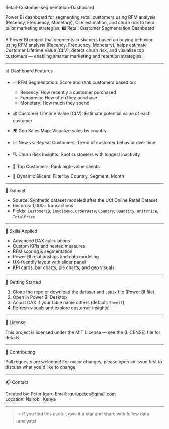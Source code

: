 Retail-Customer-segmentation-Dashboard

Power BI dashboard for segmenting retail customers using RFM analysis (Recency, Frequency, Monetary), CLV estimation, and churn risk to help tailor marketing strategies.
🛍️ Retail Customer Segmentation Dashboard

A Power BI project that segments customers based on buying behavior using RFM analysis (Recency, Frequency, Monetary), helps estimate Customer Lifetime Value (CLV), detect churn risk, and visualize top customers — enabling smarter marketing and retention strategies.

---

📊 Dashboard Features

- ✅ RFM Segmentation: Score and rank customers based on:
  - Recency: How recently a customer purchased
  - Frequency: How often they purchase
  - Monetary: How much they spend

- 💰 Customer Lifetime Value (CLV): Estimate potential value of each customer

- 🌍 Geo Sales Map: Visualize sales by country

- 📈 New vs. Repeat Customers: Trend of customer behavior over time

- 🔍 Churn Risk Insights: Spot customers with longest inactivity

- 🥇 Top Customers: Rank high-value clients

- 🧠 Dynamic Slicers: Filter by Country, Segment, Month

---

📂 Dataset

- Source: Synthetic dataset modeled after the UCI Online Retail Dataset
- Records: 1,000+ transactions
- Fields: `CustomerID`, `InvoiceNo`, `OrderDate`, `Country`, `Quantity`, `UnitPrice`, `TotalPrice`

---

🧠 Skills Applied

- Advanced DAX calculations
- Custom KPIs and nested measures
- RFM scoring & segmentation
- Power BI relationships and data modeling
- UX-friendly layout with slicer panel
- KPI cards, bar charts, pie charts, and geo visuals

---

🚀 Getting Started

1. Clone the repo or download the dataset and `.pbix` file (Power BI file)
2. Open in Power BI Desktop
3. Adjust DAX if your table name differs (default: `Sheet1`)
4. Refresh visuals and explore customer insights!

---

📝 License

This project is licensed under the MIT License — see the (LICENSE) file for details.

---

🤝 Contributing

Pull requests are welcome! For major changes, please open an issue first to discuss what you'd like to change.

---

📬 Contact

Created by: Peter Iguru 
Email: igurupeter@gmail.com  
Location: Nairobi, Kenya

---

> ⭐ If you find this useful, give it a star and share with fellow data analysts!
